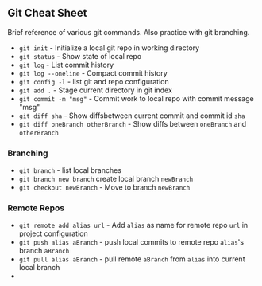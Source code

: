 ## Git Cheat Sheet

Brief reference of various git commands. Also practice with git branching.

* `git init` - Initialize a local git repo in working directory
* `git status` - Show state of local repo
* `git log` - List commit history
* `git log --oneline` - Compact commit history
* `git config -l` - list git and repo configuration
* `git add .` - Stage current directory in git index
* `git commit -m "msg"` - Commit work to local repo with commit message "msg"
* `git diff sha` - Show diffsbetween current commit and commit id `sha`
* `git diff oneBranch otherBranch` - Show diffs between `oneBranch` and `otherBranch`

### Branching
* `git branch` - list local branches
* `git branch new branch` create local branch `newBranch`
* `git checkout newBranch` - Move to branch `newBranch`

### Remote Repos
* `git remote add alias url` - Add `alias` as name for remote repo `url` in project configuration
* `git push alias aBranch` - push local commits to remote repo `alias`'s branch `aBranch`
* `git pull alias aBranch` - pull remote `aBranch` from `alias` into current local branch
* 
